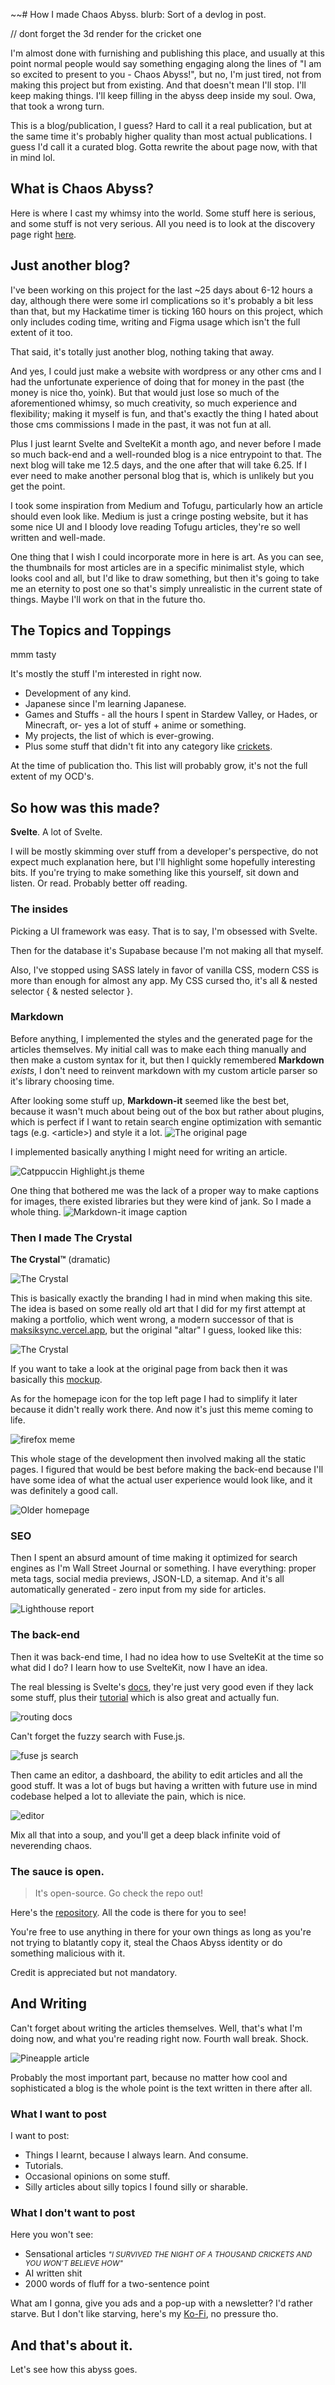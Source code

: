 ~~# How I made Chaos Abyss.
blurb: Sort of a devlog in post.

// dont forget the 3d render for the cricket one

I'm almost done with furnishing and publishing this place, and usually at this point normal people would say something engaging along the lines of "I am so excited to present to you - Chaos Abyss!", but no, I'm just tired, not from making this project but from existing. And that doesn't mean I'll stop. I'll keep making things. I'll keep filling in the abyss deep inside my soul. Owa, that took a wrong turn.

This is a blog/publication, I guess? Hard to call it a real publication, but at the same time it's probably higher quality than most actual publications. I guess I'd call it a curated blog. Gotta rewrite the about page now, with that in mind lol.

## What is Chaos Abyss?
Here is where I cast my whimsy into the world. Some stuff here is serious, and some stuff is not very serious. All you need is to look at the discovery page right [here](/articles).

## Just another blog?
I've been working on this project for the last ~25 days about 6-12 hours a day, although there were some irl complications so it's probably a bit less than that, but my Hackatime timer is ticking 160 hours on this project, which only includes coding time, writing and Figma usage which isn't the full extent of it too.

That said, it's totally just another blog, nothing taking that away.

And yes, I could just make a website with wordpress or any other cms and I had the unfortunate experience of doing that for money in the past (the money is nice tho, yoink). But that would just lose so much of the aforementioned whimsy, so much creativity, so much experience and flexibility; making it myself is fun, and that's exactly the thing I hated about those cms commissions I made in the past, it was not fun at all.

Plus I just learnt Svelte and SvelteKit a month ago, and never before I made so much back-end and a well-rounded blog is a nice entrypoint to that. The next blog will take me 12.5 days, and the one after that will take 6.25. If I ever need to make another personal blog that is, which is unlikely but you get the point.

I took some inspiration from Medium and Tofugu, particularly how an article should even look like. Medium is just a cringe posting website, but it has some nice UI and I bloody love reading Tofugu articles, they're so well written and well-made.

One thing that I wish I could incorporate more in here is art. As you can see, the thumbnails for most articles are in a specific minimalist style, which looks cool and all, but I'd like to draw something, but then it's going to take me an eternity to post one so that's simply unrealistic in the current state of things. Maybe I'll work on that in the future tho.

## The Topics and Toppings
mmm tasty

It's mostly the stuff I'm interested in right now.
- Development of any kind.
- Japanese since I'm learning Japanese.
- Games and Stuffs - all the hours I spent in Stardew Valley, or Hades, or Minecraft, or- yes a lot of stuff + anime or something.
- My projects, the list of which is ever-growing.
- Plus some stuff that didn't fit into any category like [crickets](/articles/miscellaneous/crickets).

At the time of publication tho. This list will probably grow, it's not the full extent of my OCD's.

## So how was this made?

**Svelte**. A lot of Svelte.

I will be mostly skimming over stuff from a developer's perspective, do not expect much explanation here, but I'll highlight some hopefully interesting bits. If you're trying to make something like this yourself, sit down and listen. Or read. Probably better off reading.

### The insides

Picking a UI framework was easy. That is to say, I'm obsessed with Svelte.

Then for the database it's Supabase because I'm not making all that myself.

Also, I've stopped using SASS lately in favor of vanilla CSS, modern CSS is more than enough for almost any app. My CSS cursed tho, it's all & nested selector { & nested selector }.



### Markdown

Before anything, I implemented the styles and the generated page for the articles themselves. My initial call was to make each thing manually and then make a custom syntax for it, but then I quickly remembered **Markdown** *exists*, I don't need to reinvent markdown with my custom article parser so it's library choosing time.

After looking some stuff up, **Markdown-it** seemed like the best bet, because it wasn't much about being out of the box but rather about plugins, which is perfect if I want to retain search engine optimization with semantic tags (e.g. &lt;article&gt;) and style it a lot.
![The original page](https://ik.imagekit.io/maksiks/2025-07-01_17-01%20(2).png 'The original page')

I implemented basically anything I might need for writing an article.

![Catppuccin Highlight.js theme](https://ik.imagekit.io/maksiks/2025-07-01_19-29%20(1).png 'Catppuccin Highlight.js theme codeblock')

One thing that bothered me was the lack of a proper way to make captions for images, there existed libraries but they were kind of jank. So I made a whole thing.
![Markdown-it image caption](https://ik.imagekit.io/maksiks/image.png ':::nocaption')

### Then I made The Crystal

**The Crystal™** (dramatic)

![The Crystal](https://ik.imagekit.io/maksiks/2025-07-03_15-24%20(1).png 'The Crystal')

This is basically exactly the branding I had in mind when making this site. The idea is based on some really old art that I did for my first attempt at making a portfolio, which went wrong, a modern successor of that is [maksiksync.vercel.app](https://maksiksync.vercel.app), but the original "altar" I guess, looked like this:

![The Crystal](https://ik.imagekit.io/maksiks/2025-07-26_13-00.png 'The Crystal™ but old')

If you want to take a look at the original page from back then it was basically this [mockup](https://github.com/maksiksq/old-portfolio/blob/Syzygy/gallery/page.svg).

As for the homepage icon for the top left page I had to simplify it later because it didn't really work there. And now it's just this meme coming to life.

![firefox meme](https://ik.imagekit.io/maksiks/firefox.png ':::nocaption')

This whole stage of the development then involved making all the static pages. I figured that would be best before making the back-end because I'll have some idea of what the actual user experience would look like, and it was definitely a good call.

![Older homepage](https://ik.imagekit.io/maksiks/2025-07-10_12-27%20(2).png 'An older version of the current homepage.')

### SEO

Then I spent an absurd amount of time making it optimized for search engines as I'm Wall Street Journal or something. I have everything: proper meta tags, social media previews, JSON-LD, a sitemap. And it's all automatically generated - zero input from my side for articles.

![Lighthouse report](https://ik.imagekit.io/maksiks/2025-07-12_16-46%20(1).png 'ez')

### The back-end

Then it was back-end time, I had no idea how to use SvelteKit at the time so what did I do? I learn how to use SvelteKit, now I have an idea.

The real blessing is Svelte's [docs](https://svelte.dev/docs/), they're just very good even if they lack some stuff, plus their [tutorial](https://svelte.dev/tutorial/svelte/welcome-to-svelte) which is also great and actually fun.

![routing docs](https://ik.imagekit.io/maksiks/2025-07-26_13-24.png ':::nocaption')

Can't forget the fuzzy search with Fuse.js.

![fuse js search](https://ik.imagekit.io/maksiks/2025-07-14_16-48%20(1).png ':::nocaption')

Then came an editor, a dashboard, the ability to edit articles and all the good stuff. It was a lot of bugs but having a written with future use in mind codebase helped a lot to alleviate the pain, which is nice.

![editor](https://ik.imagekit.io/maksiks/2025-07-16_21-52%20(1).png 'My private article editor. <br>Hidden and locked in plain sight. (Homepage, ↑↑↓↓←→←→)')

Mix all that into a soup, and you'll get a deep black infinite void of neverending chaos.

### The sauce is open.

> It's open-source. Go check the repo out!

Here's the [repository](https://github.com/maksiksq/chaos-abyss/). All the code is there for you to see!

You're free to use anything in there for your own things as long as you're not trying to blatantly copy it, steal the Chaos Abyss identity or do something malicious with it. 

Credit is appreciated but not mandatory.

## And Writing

Can't forget about writing the articles themselves. Well, that's what I'm doing now, and what you're reading right now. Fourth wall break. Shock.

![Pineapple article](https://ik.imagekit.io/maksiks/2025-07-24_20-46%20(2).png 'Pineapple article')

Probably the most important part, because no matter how cool and sophisticated a blog is the whole point is the text written in there after all.

### What I want to post
I want to post:
- Things I learnt, because I always learn. And consume.
- Tutorials.
- Occasional opinions on some stuff.
- Silly articles about silly topics I found silly or sharable.

### What I don't want to post
Here you won't see:
- Sensational articles <small class="desc">*"I SURVIVED THE NIGHT OF A THOUSAND CRICKETS AND YOU WON’T BELIEVE HOW"*</small>
- AI written shit
- 2000 words of fluff for a two-sentence point

What am I gonna, give you ads and a pop-up with a newsletter? I'd rather starve. But I don't like starving, here's my [Ko-Fi](https://ko-fi.com/maksiks), no pressure tho.

## And that's about it.
Let's see how this abyss goes.